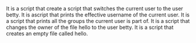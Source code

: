 It is a script that create a script that switches the current user to the user betty.
It is ascript that prints the effective username of the current user.
It is a script that prints all the groups the current user is part of.
It is a script that changes the owner of the file hello to the user betty.
It is a script that creates an empty file called hello.
